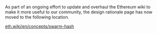 As part of an ongoing effort to update and overhaul the Ethereum wiki to make it more useful to our community, the design rationale page has now moved to the following location.

[eth.wiki/en/concepts/swarm-hash](https://eth.wiki/en/concepts/swarm-hash)